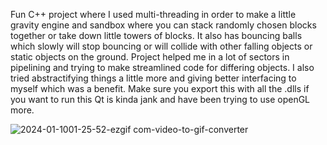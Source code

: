 Fun C++ project where I used multi-threading in order to make a little gravity engine and sandbox where you can stack randomly chosen blocks together or take down little towers of blocks. It also has bouncing balls which slowly will stop bouncing or will collide with other falling objects or static objects on the ground. 
Project helped me in a lot of sectors in pipelining and trying to make streamlined code for differing objects. I also tried abstractifying things a little more and giving better interfacing to myself which was a benefit. Make sure you export this with all the .dlls if you want to run this Qt is kinda jank and have been trying to use openGL more.

![2024-01-1001-25-52-ezgif com-video-to-gif-converter](https://github.com/Kingerthanu/java_physicsEngine/assets/76754592/10dea34c-5ad5-412c-a9cf-c44448df58f6)
